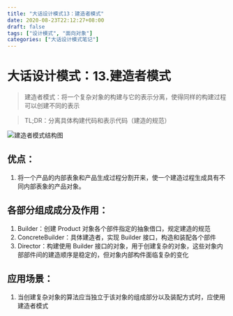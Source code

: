 ```yaml
---
title: "大话设计模式13：建造者模式"
date: 2020-08-23T22:12:27+08:00
draft: false
tags: ["设计模式", "面向对象"]
categories: ["大话设计模式笔记"]
---
```


# 大话设计模式：13.建造者模式

> 建造者模式：将一个复杂对象的构建与它的表示分离，使得同样的构建过程可以创建不同的表示

> TL;DR：分离具体构建代码和表示代码（建造的规范）

![建造者模式结构图](/images/建造者模式.png)

## 优点：

1. 将一个产品的内部表象和产品生成过程分割开来，使一个建造过程生成具有不同内部表象的产品对象。

## 各部分组成成分及作用：

1. Builder：创建 Product 对象各个部件指定的抽象借口，规定建造的规范
2. ConcreteBuilder：具体建造者，实现 Builder 接口，构造和装配各个部件
3. Director：构建使用 Builder 接口的对象，用于创建复杂的对象，这些对象内部部件间的建造顺序是稳定的，但对象内部构件面临复杂的变化

## 应用场景：

1. 当创建复杂对象的算法应当独立于该对象的组成部分以及装配方式时，应使用建造者模式

